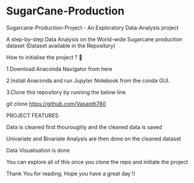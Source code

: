 # SugarCane-Production

Sugarcane-Production-Project - An Exploratory Data-Analysis project

A step-by-step Data Analysis on the World-wide Sugarcane production dataset (Dataset available in the Repository)

How to initialise the project ? 🌆

1.Download Anaconda Navigator from here

2.Install Anaconda and run Jupyter Notebook from the conda GUI.

3.Clone this repository by running the below line

git clone https://github.com/Vasanth780

PROJECT FEATURES

Data is cleaned first thouroughly and the cleaned data is saved

Univariate and Bivariate Analysis are then done on the cleaned dataset

Data Visualisation is done

You can explore all of this once you clone the repo and initiate the project

Thank You for reading. Hope you have a great day !!
